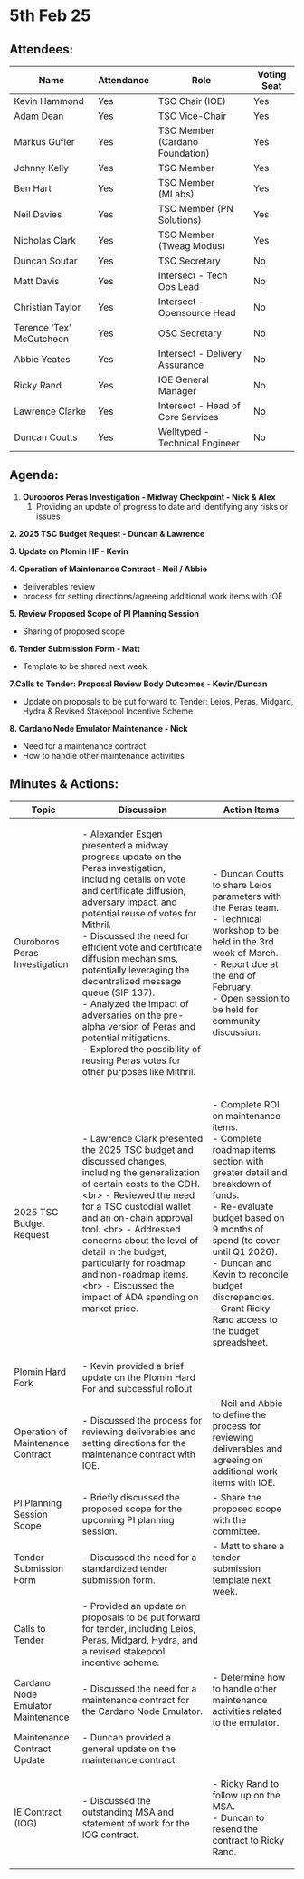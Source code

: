 # 5th Feb 25

## Attendees:

| Name                     | Attendance | Role                               | Voting Seat |
| ------------------------ | ---------- | ---------------------------------- | ----------- |
| Kevin Hammond            | Yes        | TSC Chair (IOE)                    | Yes         |
| Adam Dean                | Yes        | TSC Vice-Chair                     | Yes         |
| Markus Gufler            | Yes        | TSC Member (Cardano Foundation)    | Yes         |
| Johnny Kelly             | Yes        | TSC Member                         | Yes         |
| Ben Hart                 | Yes        | TSC Member (MLabs)                 | Yes         |
| Neil Davies              | Yes        | TSC Member (PN Solutions)          | Yes         |
| Nicholas Clark           | Yes        | TSC Member (Tweag Modus)           | Yes         |
| Duncan Soutar            | Yes        | TSC Secretary                      | No          |
| Matt Davis               | Yes        | Intersect - Tech Ops Lead          | No          |
| Christian Taylor         | Yes        | Intersect - Opensource Head        | No          |
| Terence ‘Tex’ McCutcheon | Yes        | OSC Secretary                      | No          |
| Abbie Yeates             | Yes        | Intersect - Delivery Assurance     | No          |
| Ricky Rand               | Yes        | IOE General Manager                | No          |
| Lawrence Clarke          | Yes        | Intersect - Head of Core Services  | No          |
| Duncan Coutts            | Yes        | Welltyped -Technical Engineer      | No          |

## Agenda:

1. **Ouroboros Peras Investigation - Midway Checkpoint - Nick & Alex**
   1. Providing an update of progress to date and identifying any risks or issues

**2. 2025 TSC Budget Request - Duncan & Lawrence**

**3.  Update on Plomin HF - Kevin**

**4.  Operation of Maintenance Contract - Neil / Abbie**

* deliverables review
* process for setting directions/agreeing additional work items with IOE

**5. Review Proposed Scope of PI Planning Session**

* Sharing of proposed scope

**6. Tender Submission Form - Matt**

* Template to be shared next week

**7.Calls to Tender: Proposal Review Body Outcomes - Kevin/Duncan**

* Update on proposals to be put forward to Tender: Leios, Peras, Midgard, Hydra & Revised Stakepool Incentive Scheme

**8. Cardano Node Emulator Maintenance - Nick**

* Need for a maintenance contract
* How to handle other maintenance activities

## Minutes & Actions:

| Topic                             | Discussion                                                                                                                                                                                                                                                                                                                                                                                                                                                                                                                                             | Action Items                                                                                                                                                                                                                                                                                                              |
| --------------------------------- | ------------------------------------------------------------------------------------------------------------------------------------------------------------------------------------------------------------------------------------------------------------------------------------------------------------------------------------------------------------------------------------------------------------------------------------------------------------------------------------------------------------------------------------------------------ | ------------------------------------------------------------------------------------------------------------------------------------------------------------------------------------------------------------------------------------------------------------------------------------------------------------------------- |
| Ouroboros Peras Investigation     | <p>- Alexander Esgen presented a midway progress update on the Peras investigation, including details on vote and certificate diffusion, adversary impact, and potential reuse of votes for Mithril.<br>- Discussed the need for efficient vote and certificate diffusion mechanisms, potentially leveraging the decentralized message queue (SIP 137).<br>- Analyzed the impact of adversaries on the pre-alpha version of Peras and potential mitigations.<br>- Explored the possibility of reusing Peras votes for other purposes like Mithril.</p> | <p>- Duncan Coutts to share Leios parameters with the Peras team.<br>- Technical workshop to be held in the 3rd week of March.<br>- Report due at the end of February.<br>- Open session to be held for community discussion.</p>                                                                                         |
| 2025 TSC Budget Request           | - Lawrence Clark presented the 2025 TSC budget and discussed changes, including the generalization of certain costs to the CDH. \<br> - Reviewed the need for a TSC custodial wallet and an on-chain approval tool. \<br> - Addressed concerns about the level of detail in the budget, particularly for roadmap and non-roadmap items. \<br> - Discussed the impact of ADA spending on market price.                                                                                                                                                  | <p>- Complete ROI on maintenance items.<br>- Complete roadmap items section with greater detail and breakdown of funds.<br>- Re-evaluate budget based on 9 months of spend (to cover until Q1 2026).<br>- Duncan and Kevin to reconcile budget discrepancies.<br>- Grant Ricky Rand access to the budget spreadsheet.</p> |
| Plomin Hard Fork                  | - Kevin provided a brief update on the Plomin Hard For and successful rollout                                                                                                                                                                                                                                                                                                                                                                                                                                                                          |                                                                                                                                                                                                                                                                                                                           |
| Operation of Maintenance Contract | - Discussed the process for reviewing deliverables and setting directions for the maintenance contract with IOE.                                                                                                                                                                                                                                                                                                                                                                                                                                       | - Neil and Abbie to define the process for reviewing deliverables and agreeing on additional work items with IOE.                                                                                                                                                                                                         |
| PI Planning Session Scope         | - Briefly discussed the proposed scope for the upcoming PI planning session.                                                                                                                                                                                                                                                                                                                                                                                                                                                                           | - Share the proposed scope with the committee.                                                                                                                                                                                                                                                                            |
| Tender Submission Form            | - Discussed the need for a standardized tender submission form.                                                                                                                                                                                                                                                                                                                                                                                                                                                                                        | - Matt to share a tender submission template next week.                                                                                                                                                                                                                                                                   |
| Calls to Tender                   | - Provided an update on proposals to be put forward for tender, including Leios, Peras, Midgard, Hydra, and a revised stakepool incentive scheme.                                                                                                                                                                                                                                                                                                                                                                                                      |                                                                                                                                                                                                                                                                                                                           |
| Cardano Node Emulator Maintenance | - Discussed the need for a maintenance contract for the Cardano Node Emulator.                                                                                                                                                                                                                                                                                                                                                                                                                                                                         | - Determine how to handle other maintenance activities related to the emulator.                                                                                                                                                                                                                                           |
| Maintenance Contract Update       | - Duncan provided a general update on the maintenance contract.                                                                                                                                                                                                                                                                                                                                                                                                                                                                                        |                                                                                                                                                                                                                                                                                                                           |
| IE Contract (IOG)                 | - Discussed the outstanding MSA and statement of work for the IOG contract.                                                                                                                                                                                                                                                                                                                                                                                                                                                                            | <p>- Ricky Rand to follow up on the MSA.<br>- Duncan to resend the contract to Ricky Rand.</p>                                                                                                                                                                                                                            |
